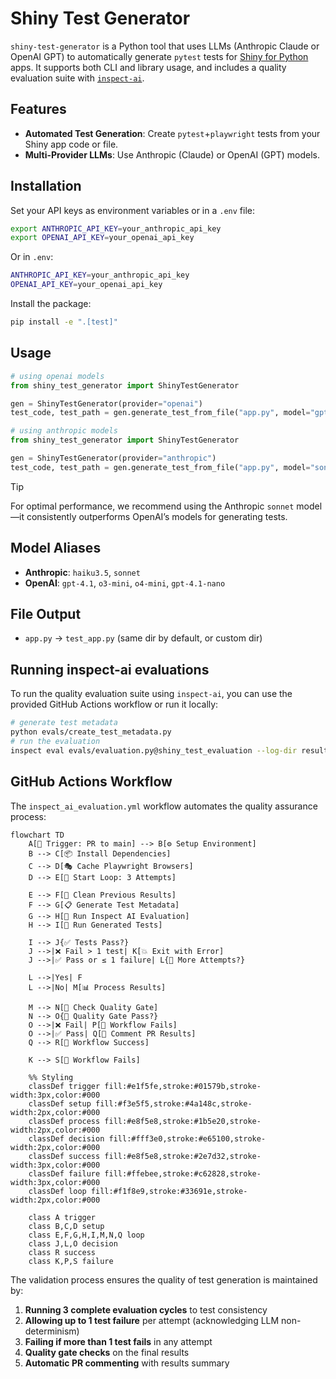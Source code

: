 # Shiny Test Generator

`shiny-test-generator` is a Python tool that uses LLMs (Anthropic Claude or OpenAI GPT) to automatically generate `pytest` tests for [Shiny for Python](https://shiny.posit.co/py/) apps. It supports both CLI and library usage, and includes a quality evaluation suite with [`inspect-ai`](https://inspect.aisi.org.uk/).

## Features

- **Automated Test Generation**: Create `pytest`+`playwright` tests from your Shiny app code or file.
- **Multi-Provider LLMs**: Use Anthropic (Claude) or OpenAI (GPT) models.

## Installation

Set your API keys as environment variables or in a `.env` file:

```bash
export ANTHROPIC_API_KEY=your_anthropic_api_key
export OPENAI_API_KEY=your_openai_api_key
```

Or in `.env`:

```bash
ANTHROPIC_API_KEY=your_anthropic_api_key
OPENAI_API_KEY=your_openai_api_key
```

Install the package:

```bash
pip install -e ".[test]"
```

## Usage

```python
# using openai models
from shiny_test_generator import ShinyTestGenerator

gen = ShinyTestGenerator(provider="openai")
test_code, test_path = gen.generate_test_from_file("app.py", model="gpt-4.1")
```

```python
# using anthropic models
from shiny_test_generator import ShinyTestGenerator

gen = ShinyTestGenerator(provider="anthropic")
test_code, test_path = gen.generate_test_from_file("app.py", model="sonnet")
```

> [!TIP]
> For optimal performance, we recommend using the Anthropic `sonnet` model—it consistently outperforms OpenAI’s models for generating tests.

## Model Aliases

- **Anthropic**: `haiku3.5`, `sonnet`
- **OpenAI**: `gpt-4.1`, `o3-mini`, `o4-mini`, `gpt-4.1-nano`

## File Output

- `app.py` → `test_app.py` (same dir by default, or custom dir)

## Running inspect-ai evaluations

To run the quality evaluation suite using `inspect-ai`, you can use the provided GitHub Actions workflow or run it locally:

```bash
# generate test metadata
python evals/create_test_metadata.py
# run the evaluation
inspect eval evals/evaluation.py@shiny_test_evaluation --log-dir results/ --log-format json
```

## GitHub Actions Workflow

The `inspect_ai_evaluation.yml` workflow automates the quality assurance process:

```mermaid
flowchart TD
    A[🚀 Trigger: PR to main] --> B[⚙️ Setup Environment]
    B --> C[📦 Install Dependencies]
    C --> D[🎭 Cache Playwright Browsers]
    D --> E[🔄 Start Loop: 3 Attempts]
    
    E --> F[🧹 Clean Previous Results]
    F --> G[📋 Generate Test Metadata]
    G --> H[🤖 Run Inspect AI Evaluation]
    H --> I[🧪 Run Generated Tests]
    
    I --> J{✅ Tests Pass?}
    J -->|❌ Fail > 1 test| K[💥 Exit with Error]
    J -->|✅ Pass or ≤ 1 failure| L{🔢 More Attempts?}
    
    L -->|Yes| F
    L -->|No| M[📊 Process Results]
    
    M --> N[🚦 Check Quality Gate]
    N --> O{🎯 Quality Gate Pass?}
    O -->|❌ Fail| P[🔴 Workflow Fails]
    O -->|✅ Pass| Q[💬 Comment PR Results]
    Q --> R[🎉 Workflow Success]
    
    K --> S[🔴 Workflow Fails]

    %% Styling
    classDef trigger fill:#e1f5fe,stroke:#01579b,stroke-width:3px,color:#000
    classDef setup fill:#f3e5f5,stroke:#4a148c,stroke-width:2px,color:#000
    classDef process fill:#e8f5e8,stroke:#1b5e20,stroke-width:2px,color:#000
    classDef decision fill:#fff3e0,stroke:#e65100,stroke-width:2px,color:#000
    classDef success fill:#e8f5e8,stroke:#2e7d32,stroke-width:3px,color:#000
    classDef failure fill:#ffebee,stroke:#c62828,stroke-width:3px,color:#000
    classDef loop fill:#f1f8e9,stroke:#33691e,stroke-width:2px,color:#000

    class A trigger
    class B,C,D setup
    class E,F,G,H,I,M,N,Q loop
    class J,L,O decision
    class R success
    class K,P,S failure
```

The validation process ensures the quality of test generation is maintained by:

1. **Running 3 complete evaluation cycles** to test consistency
2. **Allowing up to 1 test failure** per attempt (acknowledging LLM non-determinism)
3. **Failing if more than 1 test fails** in any attempt
4. **Quality gate checks** on the final results
5. **Automatic PR commenting** with results summary
